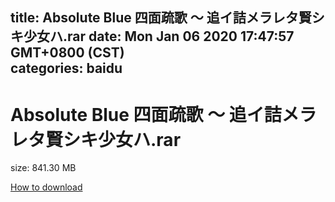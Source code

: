 
title: Absolute Blue 四面疏歌 〜 追イ詰メラレタ賢シキ少女ハ.rar
date: Mon Jan 06 2020 17:47:57 GMT+0800 (CST)    
categories: baidu
---

# Absolute Blue 四面疏歌 〜 追イ詰メラレタ賢シキ少女ハ.rar
size: 841.30 MB
 
 

[How to download](https://bpcam.bemobtrk.com/go/2ceec3aa-1ca2-46d6-b9ff-aaa5c184517c?jno=3363)